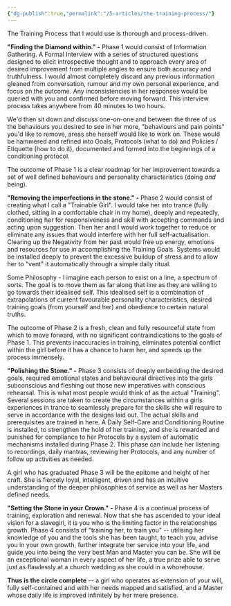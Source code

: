```yaml
---
{"dg-publish":true,"permalink":"/5-articles/the-training-process/"}
---
```



The Training Process that I would use is thorough and process-driven.

**"Finding the Diamond within." -** Phase 1 would consist of Information Gathering. A Formal Interview with a series of structured questions designed to elicit introspective thought and to approach every area of desired improvement from multiple angles to ensure both accuracy and truthfulness. I would almost completely discard any previous information gleaned from conversation, rumour and my own personal experience, and focus on the outcome. Any inconsistencies in her responses would be queried with you and confirmed before moving forward. This interview process takes anywhere from 40 minutes to two hours.

We'd then sit down and discuss one-on-one and between the three of us the behaviours you desired to see in her more, "behaviours and pain points" you'd like to remove, areas she herself would like to work on. These would be hammered and refined into Goals, Protocols (what to do) and Policies / Etiquette (how to do it), documented and formed into the beginnings of a conditioning protocol.

The outcome of Phase 1 is a clear roadmap for her improvement towards a set of well defined behaviours and personality characteristics (doing _and_ being).

**"Removing the imperfections in the stone." -** Phase 2 would consist of creating what I call a "Trainable Girl". I would take her into trance (fully clothed, sitting in a comfortable chair in my home), deeply and repeatedly, conditioning her for responsiveness and skill with accepting commands and acting upon suggestion. Then her and I would work together to reduce or eliminate any issues that would interfere with her full self-actualisation. Clearing up the Negativity from her past would free up energy, emotions and resources for use in accomplishing the Training Goals. Systems would be installed deeply to prevent the excessive buildup of stress and to allow her to "vent" it automatically through a simple daily ritual.

Some Philosophy - I imagine each person to exist on a line, a spectrum of sorts. The goal is to move them as far along that line as they are willing to go towards their idealised self. This idealised self is a combination of extrapolations of current favourable personality characteristics, desired training goals (from yourself and her) and obedience to certain natural truths.

The outcome of Phase 2 is a fresh, clean and fully resourceful state from which to move forward, with no significant contraindications to the goals of Phase 1. This prevents inaccuracies in training, eliminates potential conflict within the girl before it has a chance to harm her, and speeds up the process immensely.

**"Polishing the Stone." -** Phase 3 consists of deeply embedding the desired goals, required emotional states and behavioural directives into the girls subconscious and fleshing out those new imperatives with conscious rehearsal. This is what most people would think of as the actual "Training". Several sessions are taken to create the circumstances within a girls experiences in trance to seamlessly prepare for the skills she will require to serve in accordance with the designs laid out. The actual skills and prerequisites are trained in here. A Daily Self-Care and Conditioning Routine is installed, to strengthen the hold of her training, and she is rewarded and punished for compliance to her Protocols by a system of automatic mechanisms installed during Phase 2. This phase can include her listening to recordings, daily mantras, reviewing her Protocols, and any number of follow up activities as needed.

A girl who has graduated Phase 3 will be the epitome and height of her craft. She is fiercely loyal, intelligent, driven and has an intuitive understanding of the deeper philosophies of service as well as her Masters defined needs.

**"Setting the Stone in your Crown." -** Phase 4 is a continual process of training, exploration and renewal. Now that she has ascended to your ideal vision for a slavegirl, it is you who is the limiting factor in the relationships growth. Phase 4 consists of "training her, to train you" -- utilising her knowledge of you and the tools she has been taught, to teach you, advise you in your own growth, further integrate her service into your life, and guide you into being the very best Man and Master you can be. She will be an exceptional woman in every aspect of her life, a true prize able to serve just as flawlessly at a church wedding as she could in a whorehouse.

**Thus is the circle complete** -- a girl who operates as extension of your will, fully self-contained and with her needs mapped and satisfied, and a Master whose daily life is improved infinitely by her mere presence.
